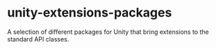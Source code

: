 # unity-extensions-packages
A selection of different packages for Unity that bring extensions to the standard API classes.
